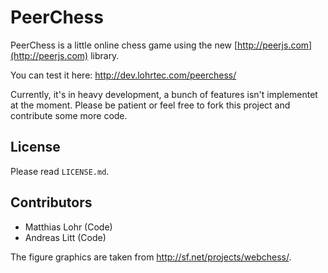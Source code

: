 # PeerChess #

PeerChess is a little online chess game using the new [http://peerjs.com](http://peerjs.com) library.

You can test it here: http://dev.lohrtec.com/peerchess/

Currently, it's in heavy development, a bunch of features isn't implementet at the moment.
Please be patient or feel free to fork this project and contribute some more code.

## License ##

Please read ```LICENSE.md```.

## Contributors ##

* Matthias Lohr (Code)
* Andreas Litt (Code)

The figure graphics are taken from http://sf.net/projects/webchess/.
